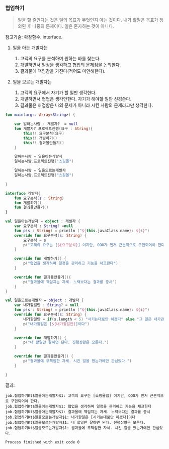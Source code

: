 ### 협업하기
> 일을 할 줄안다는 것은 일의 목표가 무엇인지 아는 것이다. 내가 할일은 목표가 정의된 후 나중의 문제이다. 일은 혼자하는 것이 아니다.

참고기술: 확장함수. interface.

1. 일을 아는 개발자는
   1. 고객의 요구를 분석하며 원하는 바를 찾는다.
   2. 개발하면서 일정을 생각하고 협업의 문제점을 논의한다.
   3. 결과물에 책임감을 가진다(적어도 미안해한다).

2. 일을 모르는 개발자는
   1. 고객의 요구에서 자기가 할 일만 생각한다.
   2. 개발하면서 협업은 생각안한다. 자기가 해야할 일만 신경쓴다.
   3. 결과물은 허접함은 나의 문제가 아니라 시킨 사람의 문제라고만 생각한다.


~~~kotlin
fun main(args: Array<String>) {

    var 일하는사람 : 개발자?  = null
    fun 개발자?.프로젝트진행(요구 : String){
        this!!.요구분석(요구)
        this!!.개발하기()
        this!!.결과물만들기()
    }

    일하는사람 = 일을아는개발자
    일하는사람.프로젝트진행("쇼핑몰")

    일하는사람 = 일을모르는개발자
    일하는사람.프로젝트진행("쇼핑몰")

}

interface 개발자{
    fun 요구분석(s : String)
    fun 개발하기()
    fun 결과물만들기()
}

val 일을아는개발자 = object : 개발자 {
    var 요구분석 : String? =null
    fun p(s : String) = println ("${this.javaClass.name}: ${s}")
    override fun 요구분석(s: String) {
        요구분석 = s
        p("고객의 요구는 [${요구분석}] 이지만, OOO가 먼저 근본적으로 구현되어야 한다.")
    }

    override fun 개발하기() {
        p("협업을 생각하며 일정을 관리하고 기능을 채크한다")
    }

    override fun 결과물만들기(){
        p("결과물에 책임지는 자세. 노력보다는 결과를 중시")
    }
}

val 일을모르는개발자 = object : 개발자 {
    var 내가할일만 : String? = null
    fun p(s : String) = println ("${this.javaClass.name}: ${s}")
    override fun 요구분석(s: String) {
        내가할일만 = if(s.length < 5) "시키는대로만 하겠다" else "그 일은 내가관여할 바가 아니다"
        p("내가할일은 [${내가할일만}]이다")
    }

    override fun 개발하기() {
        p("내 할일만 잘하면 된다. 진행상황은 모른다.")
    }

    override fun 결과물만들기() {
        p("결과물에 무책임한 자세. 시킨 일을 했는가에만 관심있다.")
    }

}
~~~


결과:

~~~
job.협업하기Kt$일을아는개발자$1: 고객의 요구는 [쇼핑몰앱] 이지만, OOO가 먼저 근본적으로 구현되어야 한다.
job.협업하기Kt$일을아는개발자$1: 협업을 생각하며 일정을 관리하고 기능을 채크한다
job.협업하기Kt$일을아는개발자$1: 결과물에 책임지는 자세. 노력보다는 결과를 중시
job.협업하기Kt$일을모르는개발자$1: 내가할일은 [시키는대로만 하겠다]이다
job.협업하기Kt$일을모르는개발자$1: 내 할일만 잘하면 된다. 진행상황은 모른다.
job.협업하기Kt$일을모르는개발자$1: 결과물에 무책임한 자세. 시킨 일을 했는가에만 관심있다.

Process finished with exit code 0
~~~
